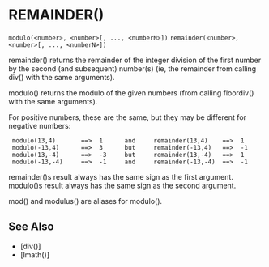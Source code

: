 # REMAINDER()
`modulo(<number>, <number>[, ..., <numberN>])`
`remainder(<number>, <number>[, ..., <numberN>])`

  remainder() returns the remainder of the integer division of the first number by the second (and subsequent) number(s) (ie, the remainder from calling div() with the same arguments).

  modulo() returns the modulo of the given numbers (from calling floordiv() with the same arguments).

  For positive numbers, these are the same, but they may be different for negative numbers:

     modulo(13,4)       ==>  1      and     remainder(13,4)    ==>  1
     modulo(-13,4)      ==>  3      but     remainder(-13,4)   ==>  -1
     modulo(13,-4)      ==>  -3     but     remainder(13,-4)   ==>  1
     modulo(-13,-4)     ==>  -1     and     remainder(-13,-4)  ==>  -1

  remainder()s result always has the same sign as the first argument. modulo()s result always has the same sign as the second argument.

  mod() and modulus() are aliases for modulo().


## See Also
- [div()]
- [lmath()]

